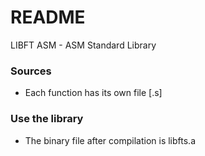 # README #

LIBFT ASM - ASM Standard Library

### Sources ###

* Each function has its own file [.s]

### Use the library ###

* The binary file after compilation is libfts.a
